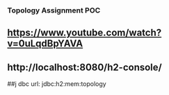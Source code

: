 ### Topology Assignment POC
## https://www.youtube.com/watch?v=0uLqdBpYAVA
## http://localhost:8080/h2-console/
##j dbc url: jdbc:h2:mem:topology
